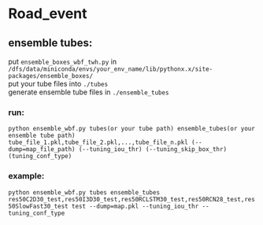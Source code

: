# Road_event
## ensemble tubes:
put ```ensemble_boxes_wbf_twh.py``` in ```/dfs/data/miniconda/envs/your_env_name/lib/pythonx.x/site-packages/ensemble_boxes/``` <br>
put your tube files into ```./tubes``` <br>
generate ensemble tube files in ```./ensemble_tubes```
### run:
```python ensemble_wbf.py tubes(or your tube path) ensemble_tubes(or your ensemble tube path) tube_file_1.pkl,tube_file_2.pkl,...,tube_file_n.pkl (--dump=map_file_path) (--tuning_iou_thr) (--tuning_skip_box_thr) (tuning_conf_type)```
### example:
```python ensemble_wbf.py tubes ensemble_tubes res50C2D30_test,res50I3D30_test,res50RCLSTM30_test,res50RCN28_test,res50SlowFast30_test test --dump=map.pkl --tuning_iou_thr --tuning_conf_type```

